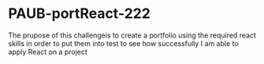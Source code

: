 # PAUB-portReact-222
The prupose of this challengeis to create a portfolio using the required react skills in order to put them into test to see how successfully  I am able to apply React on a project
